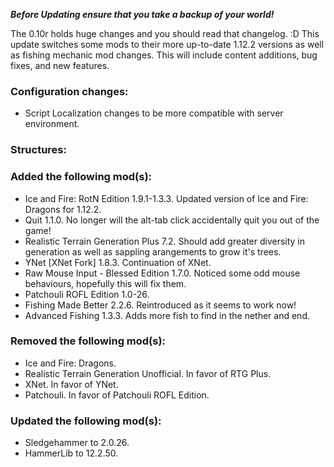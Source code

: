 ***Before Updating ensure that you take a backup of your world!***

The 0.10r holds huge changes and you should read that changelog. :D
This update switches some mods to their more up-to-date 1.12.2 versions as well as fishing mechanic mod changes. This will include content additions, bug fixes, and new features.

### **__Configuration changes:__**
* Script Localization changes to be more compatible with server environment.

### **__Structures:__**


### **__Added the following mod(s):__**
* Ice and Fire: RotN Edition 1.9.1-1.3.3. Updated version of Ice and Fire: Dragons for 1.12.2.
* Quit 1.1.0. No longer will the alt-tab click accidentally quit you out of the game!
* Realistic Terrain Generation Plus 7.2. Should add greater diversity in generation as well as sappling arangements to grow it's trees.
* YNet [XNet Fork] 1.8.3. Continuation of XNet.
* Raw Mouse Input - Blessed Edition 1.7.0. Noticed some odd mouse behaviours, hopefully this will fix them.
* Patchouli ROFL Edition 1.0-26.
* Fishing Made Better 2.2.6. Reintroduced as it seems to work now!
* Advanced Fishing 1.3.3. Adds more fish to find in the nether and end.

### **__Removed the following mod(s):__**
* Ice and Fire: Dragons.
* Realistic Terrain Generation Unofficial. In favor of RTG Plus.
* XNet. In favor of YNet.
* Patchouli. In favor of Patchouli ROFL Edition.

### **__Updated the following mod(s):__**
* Sledgehammer to 2.0.26.
* HammerLib to 12.2.50.